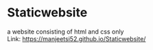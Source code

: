 # Staticwebsite
a website consisting of html and css only <br/>
Link: https://manjeetsi52.github.io/Staticwebsite/
